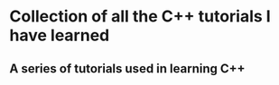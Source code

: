 # Collection of all the C++ tutorials I have learned

## A series of tutorials used in learning C++ 